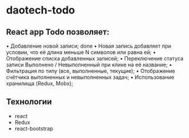 # daotech-todo
## React app Todo позволяет:
• Добавление новой записи; done
• Новая запись добавляет при условии, что её длина меньше N символов или равна ей;
• Отображение списка добавленных записей;
• Переключение статуса записи Выполнено / Невыполненный при клике на её название;
• Фильтрация по типу (все, выполненные, текущие);
• Отображение счётчика выполненных и невыполненных задач;
• Использование хранилища (Redux, Mobx);

## Технологии
- react
- Redux
- react-bootstrap
